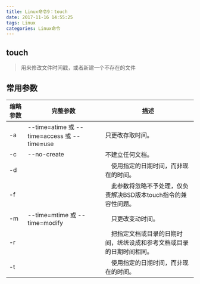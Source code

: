 ```yaml
---
title: Linux命令9：touch
date: 2017-11-16 14:55:25
tags: Linux
categories: Linux命令
---
```


## touch

> 用来修改文件时间戳，或者新建一个不存在的文件

## 常用参数

| 缩略参数 | 完整参数  | 描述
| --- | --- | ---
| -a | --time=atime 或 --time=access 或 --time=use | 只更改存取时间。
| -c | --no-create | 不建立任何文档。
| -d |  |　使用指定的日期时间，而非现在的时间。
| -f |  |　此参数将忽略不予处理，仅负责解决BSD版本touch指令的兼容性问题。
| -m | --time=mtime 或 --time=modify |　只更改变动时间。
| -r |  |　把指定文档或目录的日期时间，统统设成和参考文档或目录的日期时间相同。
| -t |  |　使用指定的日期时间，而非现在的时间。